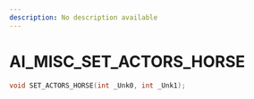 ```yaml
---
description: No description available 
---
```


# AI_MISC\_SET_ACTORS_HORSE

```cpp
void SET_ACTORS_HORSE(int _Unk0, int _Unk1);
```